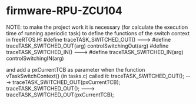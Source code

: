 # firmware-RPU-ZCU104

NOTE: to make the project work it is necessary (for calculate the execution time of running aperiodic task) to define the functions of the switch context in freeRTOS.H: 
      #define traceTASK_SWITCHED_OUT()  --->  #define traceTASK_SWITCHED_OUT(arg) controlSwitchingOut(arg) 
      #define traceTASK_SWITCHED_IN()  --->  #define traceTASK_SWITCHED_IN(arg) controlSwitchingIN(arg)
      
   and add a pxCurrentTCB as parameter when the function vTaskSwitchContext() (in tasks.c) called it:
          traceTASK_SWITCHED_OUT();  --->  traceTASK_SWITCHED_OUT(pxCurrentTCB);
          traceTASK_SWITCHED_OUT();  --->  traceTASK_SWITCHED_OUT(pxCurrentTCB); 
          
         
